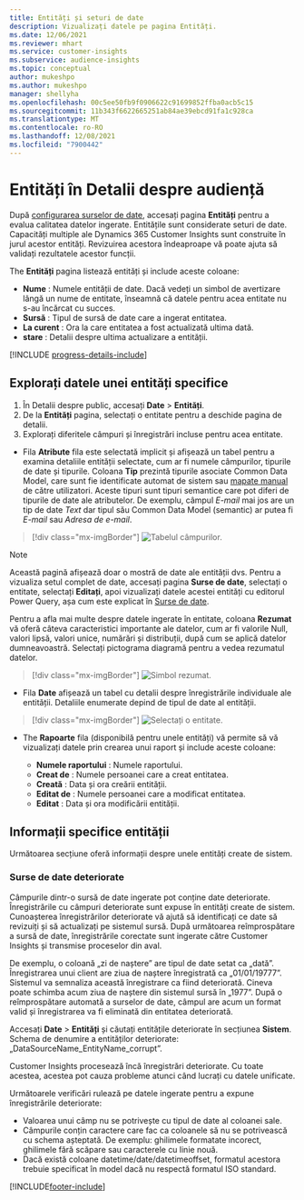 ```yaml
---
title: Entități și seturi de date
description: Vizualizați datele pe pagina Entități.
ms.date: 12/06/2021
ms.reviewer: mhart
ms.service: customer-insights
ms.subservice: audience-insights
ms.topic: conceptual
author: mukeshpo
ms.author: mukeshpo
manager: shellyha
ms.openlocfilehash: 00c5ee50fb9f0906622c91699852ffba0acb5c15
ms.sourcegitcommit: 11b343f6622665251ab84ae39ebcd91fa1c928ca
ms.translationtype: MT
ms.contentlocale: ro-RO
ms.lasthandoff: 12/08/2021
ms.locfileid: "7900442"
---
```

# <a name="entities-in-audience-insights"></a>Entități în Detalii despre audiență

După [configurarea surselor de date](data-sources.md), accesați pagina **Entități** pentru a evalua calitatea datelor ingerate. Entitățile sunt considerate seturi de date. Capacități multiple ale Dynamics 365 Customer Insights sunt construite în jurul acestor entități. Revizuirea acestora îndeaproape vă poate ajuta să validați rezultatele acestor funcții.

The **Entități** pagina listează entități și include aceste coloane:

- **Nume** : Numele entității de date. Dacă vedeți un simbol de avertizare lângă un nume de entitate, înseamnă că datele pentru acea entitate nu s-au încărcat cu succes.
- **Sursă** : Tipul de sursă de date care a ingerat entitatea.
- **La curent** : Ora la care entitatea a fost actualizată ultima dată.
- **stare** : Detalii despre ultima actualizare a entității.

[!INCLUDE [progress-details-include](../includes/progress-details-pane.md)]

## <a name="explore-a-specific-entitys-data"></a>Explorați datele unei entități specifice

1. În Detalii despre public, accesați **Date** > **Entități**.
1. De la **Entități** pagina, selectați o entitate pentru a deschide pagina de detalii.  
1. Explorați diferitele câmpuri și înregistrări incluse pentru acea entitate.

- Fila **Atribute** fila este selectată implicit și afișează un tabel pentru a examina detaliile entității selectate, cum ar fi numele câmpurilor, tipurile de date și tipurile. Coloana **Tip** prezintă tipurile asociate Common Data Model, care sunt fie identificate automat de sistem sau [mapate manual](map-entities.md) de către utilizatori. Aceste tipuri sunt tipuri semantice care pot diferi de tipurile de date ale atributelor. De exemplu, câmpul *E-mail* mai jos are un tip de date *Text* dar tipul său Common Data Model (semantic) ar putea fi *E-mail* sau *Adresa de e-mail*.

> [!div class="mx-imgBorder"]
> ![Tabelul câmpurilor.](media/data-manager-entities-fields.PNG "Tabelul câmpurilor")

> [!NOTE]
> Această pagină afișează doar o mostră de date ale entității dvs. Pentru a vizualiza setul complet de date, accesați pagina **Surse de date**, selectați o entitate, selectați **Editați**, apoi vizualizați datele acestei entități cu editorul Power Query, așa cum este explicat în [Surse de date](data-sources.md).

Pentru a afla mai multe despre datele ingerate în entitate, coloana **Rezumat** vă oferă câteva caracteristici importante ale datelor, cum ar fi valorile Null, valori lipsă, valori unice, numărări și distribuții, după cum se aplică datelor dumneavoastră. Selectați pictograma diagramă pentru a vedea rezumatul datelor.

> [!div class="mx-imgBorder"]
> ![Simbol rezumat.](media/data-manager-entities-summary.png "Tabel Rezumat date")

- Fila **Date** afișează un tabel cu detalii despre înregistrările individuale ale entității. Detaliile enumerate depind de tipul de date al entității.

> [!div class="mx-imgBorder"]
> ![Selectați o entitate.](media/data-manager-entities-data.png "Selectați o entitate")

- The **Rapoarte** fila (disponibilă pentru unele entități) vă permite să vă vizualizați datele prin crearea unui raport și include aceste coloane:

  - **Numele raportului** : Numele raportului.
  - **Creat de** : Numele persoanei care a creat entitatea.
  - **Creată** : Data și ora creării entității.
  - **Editat de** : Numele persoanei care a modificat entitatea.
  - **Editat** : Data și ora modificării entității. 

## <a name="entity-specific-information"></a>Informații specifice entității

Următoarea secțiune oferă informații despre unele entități create de sistem.

### <a name="corrupted-data-sources"></a>Surse de date deteriorate

Câmpurile dintr-o sursă de date ingerate pot conține date deteriorate. Înregistrările cu câmpuri deteriorate sunt expuse în entități create de sistem. Cunoașterea înregistrărilor deteriorate vă ajută să identificați ce date să revizuiți și să actualizați pe sistemul sursă. După următoarea reîmprospătare a sursă de date, înregistrările corectate sunt ingerate către Customer Insights și transmise proceselor din aval. 

De exemplu, o coloană „zi de naștere” are tipul de date setat ca „dată”. Înregistrarea unui client are ziua de naștere înregistrată ca „01/01/19777”. Sistemul va semnaliza această înregistrare ca fiind deteriorată. Cineva poate schimba acum ziua de naștere din sistemul sursă în „1977”. După o reîmprospătare automată a surselor de date, câmpul are acum un format valid și înregistrarea va fi eliminată din entitatea deteriorată. 

Accesați **Date** > **Entități** și căutați entitățile deteriorate în secțiunea **Sistem**. Schema de denumire a entităților deteriorate: „DataSourceName_EntityName_corrupt”.

Customer Insights procesează încă înregistrări deteriorate. Cu toate acestea, acestea pot cauza probleme atunci când lucrați cu datele unificate.

Următoarele verificări rulează pe datele ingerate pentru a expune înregistrările deteriorate: 

- Valoarea unui câmp nu se potrivește cu tipul de date al coloanei sale.
- Câmpurile conțin caractere care fac ca coloanele să nu se potrivească cu schema așteptată. De exemplu: ghilimele formatate incorect, ghilimele fără scăpare sau caracterele cu linie nouă.
- Dacă există coloane datetime/date/datetimeoffset, formatul acestora trebuie specificat în model dacă nu respectă formatul ISO standard.


[!INCLUDE[footer-include](../includes/footer-banner.md)]
